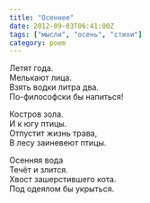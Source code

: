 ```yaml
---
title: "Осеннее"
date: 2012-09-03T06:41:00Z
tags: ["мысли", "осень", "стихи"]
category: poem
---
```


Летят года.  
Мелькают лица.  
Взять водки литра два.  
По-философски бы напиться!

Костров зола.  
И к югу птицы.  
Отпустит жизнь трава,  
В лесу заиневеют птицы.

Осенняя вода  
Течёт и злится.  
Хвост зашерстившего кота.  
Под одеялом бы укрыться.  
